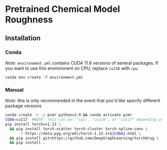 # Pretrained Chemical Model Roughness

## Installation

### Conda
_Note_: `environment.yml` contains CUDA 11.6 versions of several packages. If you want to use this environment on CPU, replace `cu116` with `cpu`
```
conda env create -f environment.yml
```

### Manual
_Note_: this is only recommended in the event that you'd like specify different package versions
```sh
conda create -n -y pcmr python=3.9 && conda activate pcmr
CUDA=cu117  #NOTE: this can be: "cpu", "cu116", or "cu117" depending on your device
pip install torch==1.13 \
  && pip install torch-scatter torch-cluster torch-spline-conv \
      -f https://data.pyg.org/whl/torch-1.13.1+${CUDA}.html \
  && pip install git+https://github.com/DeepGraphLearning/torchdrug \
  && pip install .
```
